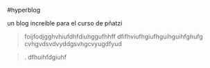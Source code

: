 #hyperblog

un blog increible para el curso de pñatzi

>foijfodjgghvhiufdhfdiuhggufhhff
dfifhviufhgiufhguihguihfghufg
cvhgvdsvdvyddgsvhgcvyugdfyud

>. dfhuihfdgiuhf
